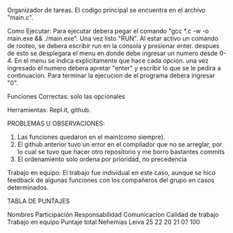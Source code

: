 Organizador de tareas.
El codigo principal se encuentra en el archivo "main.c".

Como Ejecutar:
Para ejecutar debera pegar el comando "gcc *.c -w -o main.exe && ./main.exe".
Una vez listo "RUN". Al estar activo un comando de rooteo, se debera escribir run en la consola y presionar enter.
despues de esto se desplegara el menu
en donde debe ingresar un numero desde 0-4.
En el menu se indica explicitamente que hace cada opcion.
una vez ingresado el numero debera apretar "enter"
y escribir lo que se le pedira a continuacion.
Para terminar la ejecucion de el programa debera ingresar "0".

Funciones Correctas: solo las opcionales

Herramientas: Repl.it, github.

PROBLEMAS U OBSERVACIONES:
1. Las funciones quedaron en el main(como siempre).
2. El github anterior tuvo un error en el compilador que no se arreglar, por lo cual se tuvo que hacer otro repositorio y me borro bastantes commits
3. El ordenamiento solo ordena por prioridad, no precedencia

Trabajo en equipo:
El trabajo fue individual en este caso, aunque se hico feedback de algunas funciones con los compañeros del grupo en casos determinados.


TABLA DE PUNTAJES

  Nombres             Participación      Responsabilidad         Comunicacion    Calidad de trabajo     Trabajo en equipo     Puntaje total
  Nehemias Leiva             25                22                    20                     21                  0?                  100
